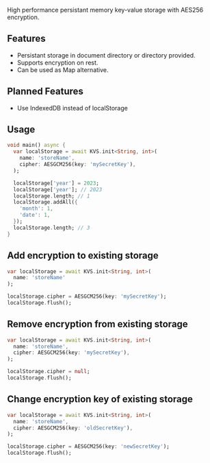 High performance persistant memory key-value storage with AES256 encryption.

## Features
+ Persistant storage in document directory or directory provided.
+ Supports encryption on rest.
+ Can be used as Map alternative.

## Planned Features
+ Use IndexedDB instead of localStorage

## Usage

```dart
void main() async {
  var localStorage = await KVS.init<String, int>(
    name: 'storeName',
    cipher: AESGCM256(key: 'mySecretKey'),
  );

  localStorage['year'] = 2023;
  localStorage['year']; // 2023
  localStorage.length; // 1
  localStorage.addAll({
    'month': 1,
    'date': 1,
  });
  localStorage.length; // 3
}

```

## Add encryption to existing storage

```dart
var localStorage = await KVS.init<String, int>(
  name: 'storeName'
);

localStorage.cipher = AESGCM256(key: 'mySecretKey');
localStorage.flush();
```

## Remove encryption from existing storage

```dart
var localStorage = await KVS.init<String, int>(
  name: 'storeName',
  cipher: AESGCM256(key: 'mySecretKey'),
);

localStorage.cipher = null;
localStorage.flush();
```

## Change encryption key of existing storage

```dart
var localStorage = await KVS.init<String, int>(
  name: 'storeName',
  cipher: AESGCM256(key: 'oldSecretKey'),
);

localStorage.cipher = AESGCM256(key: 'newSecretKey');
localStorage.flush();
```